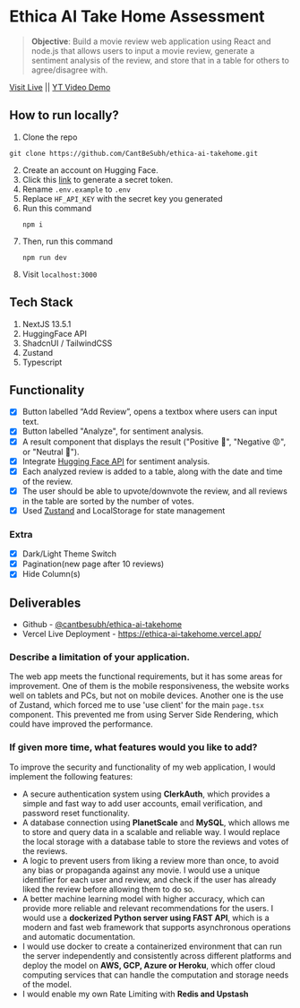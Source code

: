 # Ethica AI Take Home Assessment
> **Objective**: Build a movie review web application using React and node.js that allows users to input a movie review, generate a sentiment analysis of the review, and store that in a table for others to agree/disagree with.

[Visit Live](https://ethica-ai-takehome.vercel.app/)  ||
[YT Video Demo](https://www.youtube.com/watch?v=dQw4w9WgXcQ&ab_channel=RickAstley)

## How to run locally?
1. Clone the repo
```
git clone https://github.com/CantBeSubh/ethica-ai-takehome.git
```
2. Create an account on Hugging Face.
3. Click this [link](https://huggingface.co/settings/tokens) to generate a secret token.
4. Rename `.env.example` to `.env`
5. Replace `HF_API_KEY` with the secret key you generated
6. Run this command
   ```
   npm i
   ```
10. Then, run this command
    ```
    npm run dev
    ```
12. Visit `localhost:3000`

## Tech Stack
1. NextJS 13.5.1
2. HuggingFace API
3. ShadcnUI / TailwindCSS
4. Zustand
5. Typescript

## Functionality
- [x] Button labelled “Add Review”, opens a textbox where users can input text.
- [x] Button labelled "Analyze", for  sentiment analysis.
- [x] A result component that displays the result ("Positive 🤗", "Negative 😡", or "Neutral 🤔").
- [x] Integrate [Hugging Face API](https://huggingface.co/distilbert-base-uncased-finetuned-sst-2-english) for sentiment analysis.
- [x] Each analyzed review is added to a table, along with the date and time of the review.
- [x] The user should be able to upvote/downvote the review, and all reviews in the table are sorted by the number of votes.
- [x] Used [Zustand](https://zustand-demo.pmnd.rs/) and LocalStorage for state management
### Extra
- [x] Dark/Light Theme Switch
- [x] Pagination(new page after 10 reviews)
- [x] Hide Column(s)

## Deliverables
- Github - [@cantbesubh/ethica-ai-takehome](https://github.com/CantBeSubh/ethica-ai-takehome)
- Vercel Live Deployment - https://ethica-ai-takehome.vercel.app/
### Describe a limitation of your application.
The web app meets the functional requirements, but it has some areas for improvement. One of them is the mobile responsiveness, the website works well on tablets and PCs, but not on mobile devices. Another one is the use of Zustand, which forced me to use 'use client' for the main `page.tsx` component. This prevented me from using Server Side Rendering, which could have improved the performance.

### If given more time, what features would you like to add? 
To improve the security and functionality of my web application, I would implement the following features:

- A secure authentication system using **ClerkAuth**, which provides a simple and fast way to add user accounts, email verification, and password reset functionality.
- A database connection using **PlanetScale** and **MySQL**, which allows me to store and query data in a scalable and reliable way. I would replace the local storage with a database table to store the reviews and votes of the reviews.
- A logic to prevent users from liking a review more than once, to avoid any bias or propaganda against any movie. I would use a unique identifier for each user and review, and check if the user has already liked the review before allowing them to do so.
- A better machine learning model with higher accuracy, which can provide more reliable and relevant recommendations for the users. I would use a **dockerized Python server using FAST API**, which is a modern and fast web framework that supports asynchronous operations and automatic documentation.
- I would use docker to create a containerized environment that can run the server independently and consistently across different platforms and deploy the model on **AWS, GCP, Azure or Heroku**, which offer cloud computing services that can handle the computation and storage needs of the model.
- I would enable my own Rate Limiting with **Redis and Upstash**
   


